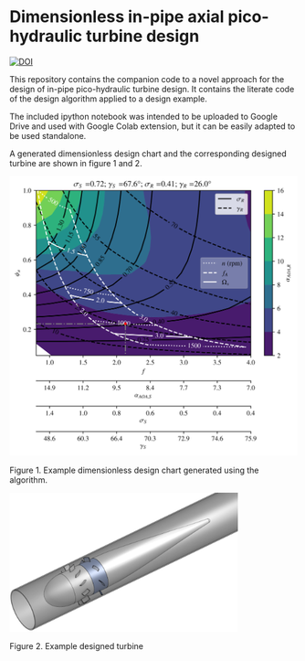 # Dimensionless in-pipe axial pico-hydraulic turbine design


[![DOI](https://zenodo.org/badge/DOI/10.5281/zenodo.4732832.svg)](https://doi.org/10.5281/zenodo.4732832)


This repository contains the companion code to a novel approach for the design of in-pipe pico-hydraulic turbine design. It contains the literate code of the design algorithm applied to a design example.

The included ipython notebook was intended to be uploaded to Google Drive and used with Google Colab extension, but it can be easily adapted to be used standalone.

A generated dimensionless design chart and the corresponding designed turbine are shown in figure 1 and 2.

<img src="https://raw.githubusercontent.com/dinlink/inPipeAxialTurbineDesign/master/img/exDDC.png" width="600">

Figure 1. Example dimensionless design chart generated using the algorithm.



<img src="https://raw.githubusercontent.com/dinlink/inPipeAxialTurbineDesign/master/img/exT.png" width="400">

Figure 2. Example designed turbine


